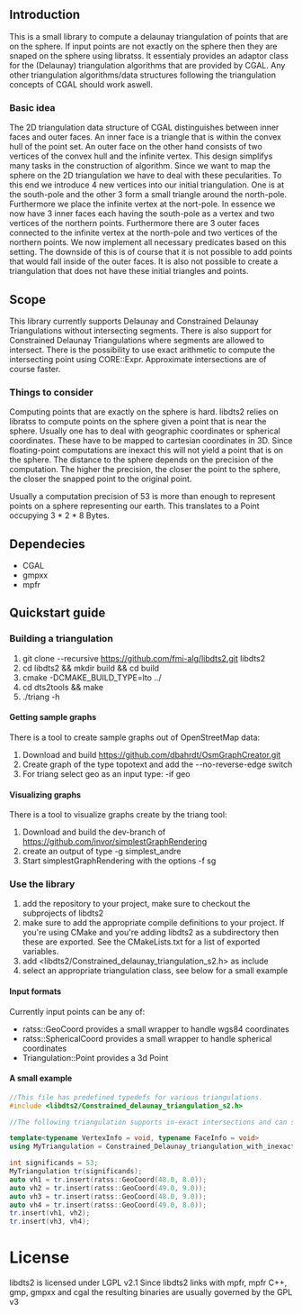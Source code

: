 ## Introduction
This is a small library to compute a delaunay triangulation of points that are on the sphere.
If input points are not exactly on the sphere then they are snaped on the sphere using libratss.
It essentialy provides an adaptor class for the (Delaunay) triangulation algorithms that are provided by CGAL.
Any other triangulation algorithms/data structures following the triangulation concepts of CGAL should work aswell.

### Basic idea
The 2D triangulation data structure of CGAL distinguishes between inner faces and outer faces.
An inner face is a triangle that is within the convex hull of the point set.
An outer face on the other hand consists of two vertices of the convex hull and the infinite vertex.
This design simplifys many tasks in the construction of algorithm.
Since we want to map the sphere on the 2D triangulation we have to deal with these pecularities.
To this end we introduce 4 new vertices into our initial triangulation.
One is at the south-pole and the other 3 form a small triangle around the north-pole.
Furthermore we place the infinite vertex at the nort-pole.
In essence we now have 3 inner faces each having the south-pole as a vertex and two vertices of the northern points.
Furthermore there are 3 outer faces connected to the infinite vertex at the north-pole and two vertices of the northern points.
We now implement all necessary predicates based on this setting.
The downside of this is of course that it is not possible to add points that would fall inside of the outer faces.
It is also not possible to create a triangulation that does not have these initial triangles and points.

## Scope
This library currently supports Delaunay and Constrained Delaunay Triangulations without intersecting segments.
There is also support for Constrained Delaunay Triangulations where segments are allowed to intersect.
There is the possibility to use exact arithmetic to compute the intersecting point using CORE::Expr.
Approximate intersections are of course faster.

### Things to consider
Computing points that are exactly on the sphere is hard. libdts2 relies on libratss to compute points on the sphere given a point that is near the sphere. Usually one has to deal with geographic coordinates or spherical coordinates. These have to be mapped to cartesian coordinates in 3D. Since floating-point computations are inexact this will not yield a point that is on the sphere. The distance to the sphere depends on the precision of the computation. The higher the precision, the closer the point to the sphere, the closer the snapped point to the original point.

Usually a computation precision of 53 is more than enough to represent points on a sphere representing our earth. This translates to a Point occupying 3 * 2 * 8 Bytes.

## Dependecies
* CGAL
* gmpxx
* mpfr

## Quickstart guide
### Building a triangulation
1. git clone --recursive https://github.com/fmi-alg/libdts2.git libdts2
2. cd libdts2 && mkdir build && cd build
3. cmake -DCMAKE_BUILD_TYPE=lto ../
4. cd dts2tools && make
5. ./triang -h

#### Getting sample graphs
There is a tool to create sample graphs out of OpenStreetMap data:

1. Download and build https://github.com/dbahrdt/OsmGraphCreator.git
2. Create graph of the type topotext and add the --no-reverse-edge switch
3. For triang select geo as an input type: -if geo

#### Visualizing graphs
There is a tool to visualize graphs create by the triang tool:

1. Download and build the dev-branch of https://github.com/invor/simplestGraphRendering
2. create an output of type -g simplest_andre
3. Start simplestGraphRendering with the options -f sg

### Use the library
1. add the repository to your project, make sure to checkout the subprojects of libdts2
2. make sure to add the appropriate compile definitions to your project. If you're using CMake and you're adding libdts2 as a subdirectory then these are exported. See the CMakeLists.txt for a list of exported variables.
3. add <libdts2/Constrained_delaunay_triangulation_s2.h> as include
4. select an appropriate triangulation class, see below for a small example

#### Input formats
Currently input points can be any of:
* ratss::GeoCoord provides a small wrapper to handle wgs84 coordinates
* ratss::SphericalCoord provides a small wrapper to handle spherical coordinates
* Triangulation::Point provides a 3d Point

#### A small example

```C++
//This file has predefined typedefs for various triangulations.
#include <libdts2/Constrained_delaunay_triangulation_s2.h>

//The following triangulation supports in-exact intersections and can store information in its vertices and faces:

template<typename VertexInfo = void, typename FaceInfo = void>
using MyTriangulation = Constrained_Delaunay_triangulation_with_inexact_intersections_with_info_s2<VertexInfo, FaceInfo>;

int significands = 53;
MyTriangulation tr(significands);
auto vh1 = tr.insert(ratss::GeoCoord(48.0, 8.0));
auto vh2 = tr.insert(ratss::GeoCoord(49.0, 9.0));
auto vh3 = tr.insert(ratss::GeoCoord(48.0, 9.0));
auto vh4 = tr.insert(ratss::GeoCoord(49.0, 8.0));
tr.insert(vh1, vh2);
tr.insert(vh3, vh4);
```

# License
libdts2 is licensed under LGPL v2.1
Since libdts2 links with mpfr, mpfr C++, gmp, gmpxx and cgal the resulting binaries are usually governed by the GPL v3
